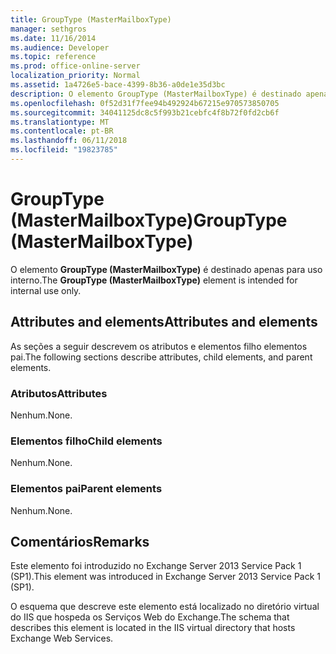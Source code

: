 ```yaml
---
title: GroupType (MasterMailboxType)
manager: sethgros
ms.date: 11/16/2014
ms.audience: Developer
ms.topic: reference
ms.prod: office-online-server
localization_priority: Normal
ms.assetid: 1a4726e5-bace-4399-8b36-a0de1e35d3bc
description: O elemento GroupType (MasterMailboxType) é destinado apenas para uso interno.
ms.openlocfilehash: 0f52d31f7fee94b492924b67215e970573850705
ms.sourcegitcommit: 34041125dc8c5f993b21cebfc4f8b72f0fd2cb6f
ms.translationtype: MT
ms.contentlocale: pt-BR
ms.lasthandoff: 06/11/2018
ms.locfileid: "19823785"
---
```

# <a name="grouptype-mastermailboxtype"></a><span data-ttu-id="ebe18-103">GroupType (MasterMailboxType)</span><span class="sxs-lookup"><span data-stu-id="ebe18-103">GroupType (MasterMailboxType)</span></span>

<span data-ttu-id="ebe18-104">O elemento **GroupType (MasterMailboxType)** é destinado apenas para uso interno.</span><span class="sxs-lookup"><span data-stu-id="ebe18-104">The **GroupType (MasterMailboxType)** element is intended for internal use only.</span></span> 

## <a name="attributes-and-elements"></a><span data-ttu-id="ebe18-105">Attributes and elements</span><span class="sxs-lookup"><span data-stu-id="ebe18-105">Attributes and elements</span></span>

<span data-ttu-id="ebe18-106">As seções a seguir descrevem os atributos e elementos filho elementos pai.</span><span class="sxs-lookup"><span data-stu-id="ebe18-106">The following sections describe attributes, child elements, and parent elements.</span></span>
  
### <a name="attributes"></a><span data-ttu-id="ebe18-107">Atributos</span><span class="sxs-lookup"><span data-stu-id="ebe18-107">Attributes</span></span>

<span data-ttu-id="ebe18-108">Nenhum.</span><span class="sxs-lookup"><span data-stu-id="ebe18-108">None.</span></span>
  
### <a name="child-elements"></a><span data-ttu-id="ebe18-109">Elementos filho</span><span class="sxs-lookup"><span data-stu-id="ebe18-109">Child elements</span></span>

<span data-ttu-id="ebe18-110">Nenhum.</span><span class="sxs-lookup"><span data-stu-id="ebe18-110">None.</span></span>
  
### <a name="parent-elements"></a><span data-ttu-id="ebe18-111">Elementos pai</span><span class="sxs-lookup"><span data-stu-id="ebe18-111">Parent elements</span></span>

<span data-ttu-id="ebe18-112">Nenhum.</span><span class="sxs-lookup"><span data-stu-id="ebe18-112">None.</span></span>
  
## <a name="remarks"></a><span data-ttu-id="ebe18-113">Comentários</span><span class="sxs-lookup"><span data-stu-id="ebe18-113">Remarks</span></span>

<span data-ttu-id="ebe18-114">Este elemento foi introduzido no Exchange Server 2013 Service Pack 1 (SP1).</span><span class="sxs-lookup"><span data-stu-id="ebe18-114">This element was introduced in Exchange Server 2013 Service Pack 1 (SP1).</span></span>
  
<span data-ttu-id="ebe18-115">O esquema que descreve este elemento está localizado no diretório virtual do IIS que hospeda os Serviços Web do Exchange.</span><span class="sxs-lookup"><span data-stu-id="ebe18-115">The schema that describes this element is located in the IIS virtual directory that hosts Exchange Web Services.</span></span>
  

